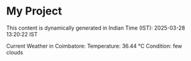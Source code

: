 # My Project

This content is dynamically generated in Indian Time (IST): 2025-03-28 13:20:22 IST


Current Weather in Coimbatore:
Temperature: 36.44 °C
Condition: few clouds
